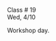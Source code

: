 
<div class="lecture1">

<div class="column_date">

Class # 19 <br>
Wed, 4/10

</div>

<div class="column_materials">
<p markdown="block">


Workshop day.

</p>
</div>


<div class="column_assign">
<p markdown="block">




</p>
</div>

</div>

